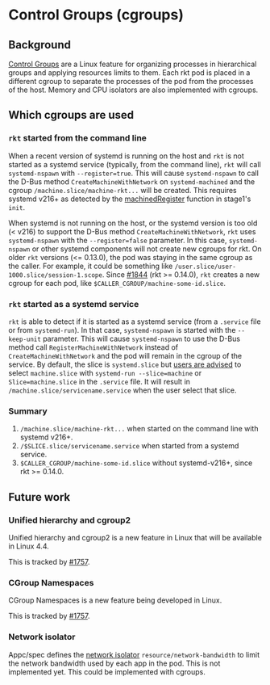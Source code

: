 # Control Groups (cgroups)

## Background

[Control Groups][cgroups] are a Linux feature for organizing processes in hierarchical groups and applying resources limits to them. Each rkt pod is placed in a different cgroup to separate the processes of the pod from the processes of the host. Memory and CPU isolators are also implemented with cgroups.

## Which cgroups are used

### `rkt` started from the command line

When a recent version of systemd is running on the host and `rkt` is not started as a systemd service (typically, from the command line), `rkt` will call `systemd-nspawn` with `--register=true`. This will cause `systemd-nspawn` to call the D-Bus method `CreateMachineWithNetwork` on `systemd-machined` and the cgroup `/machine.slice/machine-rkt...` will be created. This requires systemd v216+ as detected by the [machinedRegister][machinedRegister] function in stage1's `init`.

When systemd is not running on the host, or the systemd version is too old (< v216) to support the D-Bus method `CreateMachineWithNetwork`, `rkt` uses `systemd-nspawn` with the `--register=false` parameter. In this case, `systemd-nspawn` or other systemd components will not create new cgroups for rkt. On older `rkt` versions (<= 0.13.0), the pod was staying in the same cgroup as the caller. For example, it could be something like `/user.slice/user-1000.slice/session-1.scope`. Since [#1844][rkt-1844] (rkt >= 0.14.0), `rkt` creates a new cgroup for each pod, like `$CALLER_CGROUP/machine-some-id.slice`.

### `rkt` started as a systemd service

`rkt` is able to detect if it is started as a systemd service (from a `.service` file or from `systemd-run`).
In that case, `systemd-nspawn` is started with the `--keep-unit` parameter.
This will cause `systemd-nspawn` to use the D-Bus method call `RegisterMachineWithNetwork` instead of `CreateMachineWithNetwork` and the pod will remain in the cgroup of the service.
By default, the slice is `systemd.slice` but [users are advised][rkt-systemd] to select `machine.slice` with `systemd-run --slice=machine` or `Slice=machine.slice` in the `.service` file.
It will result in `/machine.slice/servicename.service` when the user select that slice.

### Summary

1. `/machine.slice/machine-rkt...` when started on the command line with systemd v216+.
2. `/$SLICE.slice/servicename.service` when started from a systemd service.
3. `$CALLER_CGROUP/machine-some-id.slice` without systemd-v216+, since rkt >= 0.14.0.

## Future work

### Unified hierarchy and cgroup2

Unified hierarchy and cgroup2 is a new feature in Linux that will be available in Linux 4.4.

This is tracked by [#1757][rkt-1757].

### CGroup Namespaces

CGroup Namespaces is a new feature being developed in Linux.

This is tracked by [#1757][rkt-1757].

### Network isolator

Appc/spec defines the [network isolator][network-isolator] `resource/network-bandwidth` to limit the network bandwidth used by each app in the pod.
This is not implemented yet.
This could be implemented with cgroups.

[cgroups]: https://www.kernel.org/doc/Documentation/cgroup-v1/cgroups.txt
[machinedRegister]: https://github.com/coreos/rkt/blob/master/stage1/init/init.go#L153
[network-isolator]: https://github.com/appc/spec/blob/master/spec/ace.md#resourcenetwork-bandwidth
[rkt-1757]: https://github.com/coreos/rkt/issues/1757
[rkt-1844]: https://github.com/coreos/rkt/pull/1844
[rkt-systemd]: ../using-rkt-with-systemd.md
